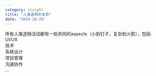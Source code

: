 ```yaml
---
category: insight
title: "人类造物的本质"
date: "2019-10-28"
---
```


所有人类造物活动都有一些共同的aspects（小到钉子，复杂到火箭），包括:  
UI/UX  
技术  
系统设计  
项目管理  
沟通协作  
…
